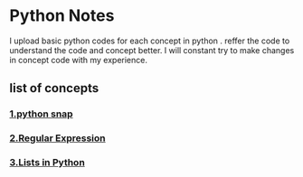  <h1>Python Notes</h1>
I upload basic python codes for each concept in python .
reffer the code to understand the code and concept better.
I will constant try to make changes in concept code with my experience.
<div background-color: lightblue>
<h2>list of concepts</h2>
<h3 background-color: grey ><a href="https://github.com/asaikiran1999/python/blob/main/python_snap.ipynb">1.python snap</a></h3>
<h3><a href="https://github.com/asaikiran1999/python/blob/main/Regular_expresssion.ipynb">2.Regular Expression</a></h3>
<h3><a href="https://github.com/asaikiran1999/python/blob/main/LIST.ipynb">3.Lists in Python</a></h3>
</div>
